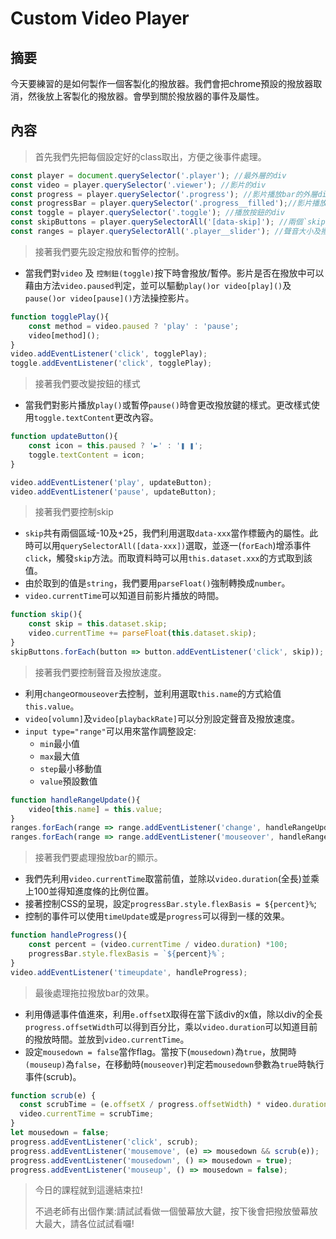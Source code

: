# Custom Video Player

## 摘要

今天要練習的是如何製作一個客製化的撥放器。我們會把chrome預設的撥放器取消，然後放上客製化的撥放器。會學到關於撥放器的事件及屬性。

## 內容

> 首先我們先把每個設定好的class取出，方便之後事件處理。

```javascript
const player = document.querySelector('.player'); //最外層的div
const video = player.querySelector('.viewer'); //影片的div
const progress = player.querySelector('.progress'); //影片播放bar的外層div
const progressBar = player.querySelector('.progress__filled');//影片播放bar的div 
const toggle = player.querySelector('.toggle'); //播放按鈕的div
const skipButtons = player.querySelectorAll('[data-skip]'); //兩個`skip`的div
const ranges = player.querySelectorAll('.player__slider'); //聲音大小及撥放速度bar的div
```

> 接著我們要先設定撥放和暫停的控制。

- 當我們對`video` 及 `控制鈕(toggle)`按下時會撥放/暫停。影片是否在撥放中可以藉由方法`video.paused`判定，並可以驅動`play()or video[play]()`及`pause()or video[pause]()`方法操控影片。

```javascript
function togglePlay(){
	const method = video.paused ? 'play' : 'pause';
	video[method]();
}
video.addEventListener('click', togglePlay);
toggle.addEventListener('click', togglePlay);
```

> 接著我們要改變按鈕的樣式

- 當我們對影片播放`play()`或暫停`pause()`時會更改撥放鍵的樣式。更改樣式使用`toggle.textContent`更改內容。

```javascript
function updateButton(){
	const icon = this.paused ? '►' : '❚ ❚';
	toggle.textContent = icon;
}

video.addEventListener('play', updateButton);
video.addEventListener('pause', updateButton);
```

> 接著我們要控制skip

- `skip`共有兩個區域-10及+25，我們利用選取`data-xxx`當作標籤內的屬性。此時可以用`querySelectorAll([data-xxx])`選取，並逐一(`forEach`)增添事件`click`，觸發`skip`方法。而取資料時可以用`this.dataset.xxx`的方式取到該值。
- 由於取到的值是`string`，我們要用`parseFloat()`強制轉換成`number`。
- `video.currentTime`可以知道目前影片播放的時間。

```javascript
function skip(){
	const skip = this.dataset.skip;
	video.currentTime += parseFloat(this.dataset.skip);
}
skipButtons.forEach(button => button.addEventListener('click', skip));
```

> 接著我們要控制聲音及撥放速度。

- 利用`change`or`mouseover`去控制，並利用選取`this.name`的方式給值`this.value`。
- `video[volumn]`及`video[playbackRate]`可以分別設定聲音及撥放速度。
- `input type="range"`可以用來當作調整設定:
  - `min`最小值
  - `max`最大值
  - `step`最小移動值
  - `value`預設數值

```javascript
function handleRangeUpdate(){
	video[this.name] = this.value;
}
ranges.forEach(range => range.addEventListener('change', handleRangeUpdate));
ranges.forEach(range => range.addEventListener('mouseover', handleRangeUpdate));
```

> 接著我們要處理撥放bar的顯示。

- 我們先利用`video.currentTime`取當前值，並除以`video.duration`(全長)並乘上100並得知進度條的比例位置。
- 接著控制CSS的呈現，設定`progressBar.style.flexBasis = ${percent}%`;
- 控制的事件可以使用`timeUpdate`或是`progress`可以得到一樣的效果。

```javascript
function handleProgress(){
	const percent = (video.currentTime / video.duration) *100;
	progressBar.style.flexBasis = `${percent}%`;
}
video.addEventListener('timeupdate', handleProgress);
```

>最後處理拖拉撥放bar的效果。

- 利用傳遞事件值進來，利用`e.offsetX`取得在當下該div的x值，除以div的全長` progress.offsetWidth`可以得到百分比，乘以`video.duration`可以知道目前的撥放時間。並放到`video.currentTime`。
- 設定`mousedown = false`當作flag。當按下(`mousedown)`為`true`，放開時`(mouseup)`為`false`，在移動時(`mouseover`)判定若`mousedown`參數為`true`時執行事件(scrub)。

```javascript
function scrub(e) {
  const scrubTime = (e.offsetX / progress.offsetWidth) * video.duration;
  video.currentTime = scrubTime;
}
let mousedown = false;
progress.addEventListener('click', scrub);
progress.addEventListener('mousemove', (e) => mousedown && scrub(e));
progress.addEventListener('mousedown', () => mousedown = true);
progress.addEventListener('mouseup', () => mousedown = false);
```

> 今日的課程就到這邊結束拉!
>
> 不過老師有出個作業:請試試看做一個螢幕放大鍵，按下後會把撥放螢幕放大最大，請各位試試看囉!

